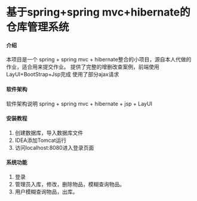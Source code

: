# 基于spring+spring mvc+hibernate的仓库管理系统 


#### 介绍
本项目是一个 spring + spring mvc + hibernate整合的小项目，源自本人代做的作业，适合用来提交作业。
提供了完整的增删改查案例，前端使用LayUI+BootStrap+Jsp完成
使用了部分ajax请求

#### 软件架构
软件架构说明
spring + spring mvc + hibernate + jsp + LayUI


#### 安装教程

1.  创建数据库，导入数据库文件
2.  IDEA添加Tomcat运行
3.  访问localhost:8080进入登录页面

#### 系统功能

1.  登录
2.  管理员入库，修改，删除物品，模糊查询物品。
3.  用户模糊查询物品，出库。

